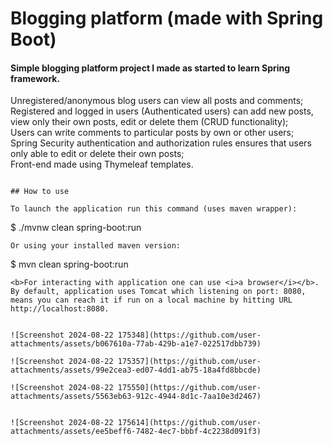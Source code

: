 # Blogging platform (made with Spring Boot)
#### Simple blogging platform project I made as started to learn Spring framework.




 
Unregistered/anonymous blog users can view all posts and comments;\
Registered and logged in users (Authenticated users) can add new posts, view only their own posts, edit or delete them (CRUD functionality);\
Users can write comments to particular posts by own or other users;\
Spring Security authentication and authorization rules ensures that users only able to edit or delete their own posts;\
Front-end made using Thymeleaf templates.



```

## How to use

To launch the application run this command (uses maven wrapper):
```
$ ./mvnw clean spring-boot:run
```
Or using your installed maven version:
```
$ mvn clean spring-boot:run
```
<b>For interacting with application one can use <i>a browser</i></b>.
By default, application uses Tomcat which listening on port: 8080,
means you can reach it if run on a local machine by hitting URL http://localhost:8080.


![Screenshot 2024-08-22 175348](https://github.com/user-attachments/assets/b067610a-77ab-429b-a1e7-022517dbb739)

![Screenshot 2024-08-22 175357](https://github.com/user-attachments/assets/99e2cea3-ed07-4dd1-ab75-18a4fd8bbcde)

![Screenshot 2024-08-22 175550](https://github.com/user-attachments/assets/5563eb63-912c-4944-8d1c-7aa10e3d2467)


![Screenshot 2024-08-22 175614](https://github.com/user-attachments/assets/ee5beff6-7482-4ec7-bbbf-4c2238d091f3)

